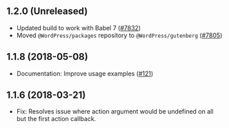 ## 1.2.0 (Unreleased)

- Updated build to work with Babel 7 ([#7832](https://github.com/WordPress/gutenberg/pull/7832))
- Moved `@WordPress/packages` repository to `@WordPress/gutenberg` ([#7805](https://github.com/WordPress/gutenberg/pull/7805))

## 1.1.8 (2018-05-08)

- Documentation: Improve usage examples ([#121](https://github.com/WordPress/packages/pull/121))

## 1.1.6 (2018-03-21)

- Fix: Resolves issue where action argument would be undefined on all but the first action callback.
